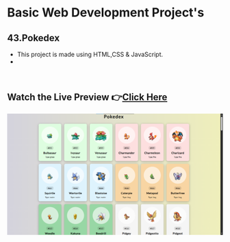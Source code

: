 # Basic Web Development Project's

## 43.Pokedex


- This project is made using HTML,CSS & JavaScript.
- 

<br>

## Watch the Live Preview 👉[Click Here](https://sorcererchiragsingh.github.io/Web-Development-Projects/43-Pokedex)

![Preview Image1](https://github.com/sorcererchiragsingh/Web-Development-Projects/blob/main/43-Pokedex/Images/preview1.png)

<br><br>
